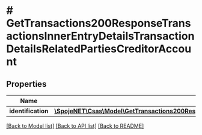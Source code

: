 # # GetTransactions200ResponseTransactionsInnerEntryDetailsTransactionDetailsRelatedPartiesCreditorAccount

## Properties

Name | Type | Description | Notes
------------ | ------------- | ------------- | -------------
**identification** | [**\SpojeNET\Csas\Model\GetTransactions200ResponseTransactionsInnerEntryDetailsTransactionDetailsRelatedPartiesCreditorAccountIdentification**](GetTransactions200ResponseTransactionsInnerEntryDetailsTransactionDetailsRelatedPartiesCreditorAccountIdentification.md) |  | [optional]

[[Back to Model list]](../../README.md#models) [[Back to API list]](../../README.md#endpoints) [[Back to README]](../../README.md)
